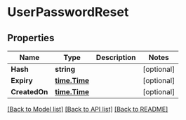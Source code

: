 # UserPasswordReset

## Properties

Name | Type | Description | Notes
------------ | ------------- | ------------- | -------------
**Hash** | **string** |  | [optional] 
**Expiry** | [**time.Time**](time.Time.md) |  | [optional] 
**CreatedOn** | [**time.Time**](time.Time.md) |  | [optional] 

[[Back to Model list]](../README.md#documentation-for-models) [[Back to API list]](../README.md#documentation-for-api-endpoints) [[Back to README]](../README.md)


